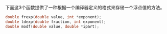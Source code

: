 下面这3个函数提供了一种根据一个编译器定义的格式来存储一个浮点值的方法。
```c
double frexp(double value, int *exponent);
double ldexp(double fraction, int exponent);
double modf(double value, double *ipart);
```